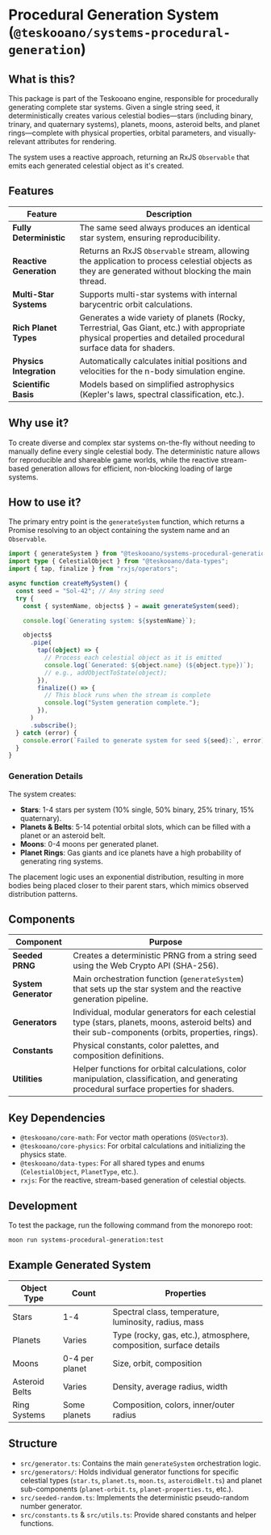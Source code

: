 # Procedural Generation System (`@teskooano/systems-procedural-generation`)

## What is this?

This package is part of the Teskooano engine, responsible for procedurally generating complete star systems. Given a single string seed, it deterministically creates various celestial bodies—stars (including binary, trinary, and quaternary systems), planets, moons, asteroid belts, and planet rings—complete with physical properties, orbital parameters, and visually-relevant attributes for rendering.

The system uses a reactive approach, returning an RxJS `Observable` that emits each generated celestial object as it's created.

## Features

| Feature                 | Description                                                                                                                                                      |
| ----------------------- | ---------------------------------------------------------------------------------------------------------------------------------------------------------------- |
| **Fully Deterministic** | The same seed always produces an identical star system, ensuring reproducibility.                                                                                |
| **Reactive Generation** | Returns an RxJS `Observable` stream, allowing the application to process celestial objects as they are generated without blocking the main thread.               |
| **Multi-Star Systems**  | Supports multi-star systems with internal barycentric orbit calculations.                                                                                        |
| **Rich Planet Types**   | Generates a wide variety of planets (Rocky, Terrestrial, Gas Giant, etc.) with appropriate physical properties and detailed procedural surface data for shaders. |
| **Physics Integration** | Automatically calculates initial positions and velocities for the n-body simulation engine.                                                                      |
| **Scientific Basis**    | Models based on simplified astrophysics (Kepler's laws, spectral classification, etc.).                                                                          |

## Why use it?

To create diverse and complex star systems on-the-fly without needing to manually define every single celestial body. The deterministic nature allows for reproducible and shareable game worlds, while the reactive stream-based generation allows for efficient, non-blocking loading of large systems.

## How to use it?

The primary entry point is the `generateSystem` function, which returns a Promise resolving to an object containing the system name and an `Observable`.

```typescript
import { generateSystem } from "@teskooano/systems-procedural-generation";
import type { CelestialObject } from "@teskooano/data-types";
import { tap, finalize } from "rxjs/operators";

async function createMySystem() {
  const seed = "Sol-42"; // Any string seed
  try {
    const { systemName, objects$ } = await generateSystem(seed);

    console.log(`Generating system: ${systemName}`);

    objects$
      .pipe(
        tap((object) => {
          // Process each celestial object as it is emitted
          console.log(`Generated: ${object.name} (${object.type})`);
          // e.g., addObjectToState(object);
        }),
        finalize(() => {
          // This block runs when the stream is complete
          console.log("System generation complete.");
        }),
      )
      .subscribe();
  } catch (error) {
    console.error(`Failed to generate system for seed ${seed}:`, error);
  }
}
```

### Generation Details

The system creates:

- **Stars**: 1-4 stars per system (10% single, 50% binary, 25% trinary, 15% quaternary).
- **Planets & Belts**: 5-14 potential orbital slots, which can be filled with a planet or an asteroid belt.
- **Moons**: 0-4 moons per generated planet.
- **Planet Rings**: Gas giants and ice planets have a high probability of generating ring systems.

The placement logic uses an exponential distribution, resulting in more bodies being placed closer to their parent stars, which mimics observed distribution patterns.

## Components

| Component            | Purpose                                                                                                                                              |
| -------------------- | ---------------------------------------------------------------------------------------------------------------------------------------------------- |
| **Seeded PRNG**      | Creates a deterministic PRNG from a string seed using the Web Crypto API (SHA-256).                                                                  |
| **System Generator** | Main orchestration function (`generateSystem`) that sets up the star system and the reactive generation pipeline.                                    |
| **Generators**       | Individual, modular generators for each celestial type (stars, planets, moons, asteroid belts) and their sub-components (orbits, properties, rings). |
| **Constants**        | Physical constants, color palettes, and composition definitions.                                                                                     |
| **Utilities**        | Helper functions for orbital calculations, color manipulation, classification, and generating procedural surface properties for shaders.             |

## Key Dependencies

- `@teskooano/core-math`: For vector math operations (`OSVector3`).
- `@teskooano/core-physics`: For orbital calculations and initializing the physics state.
- `@teskooano/data-types`: For all shared types and enums (`CelestialObject`, `PlanetType`, etc.).
- `rxjs`: For the reactive, stream-based generation of celestial objects.

## Development

To test the package, run the following command from the monorepo root:

```bash
moon run systems-procedural-generation:test
```

## Example Generated System

| Object Type    | Count          | Properties                                                        |
| -------------- | -------------- | ----------------------------------------------------------------- |
| Stars          | 1-4            | Spectral class, temperature, luminosity, radius, mass             |
| Planets        | Varies         | Type (rocky, gas, etc.), atmosphere, composition, surface details |
| Moons          | 0-4 per planet | Size, orbit, composition                                          |
| Asteroid Belts | Varies         | Density, average radius, width                                    |
| Ring Systems   | Some planets   | Composition, colors, inner/outer radius                           |

## Structure

- `src/generator.ts`: Contains the main `generateSystem` orchestration logic.
- `src/generators/`: Holds individual generator functions for specific celestial types (`star.ts`, `planet.ts`, `moon.ts`, `asteroidBelt.ts`) and planet sub-components (`planet-orbit.ts`, `planet-properties.ts`, etc.).
- `src/seeded-random.ts`: Implements the deterministic pseudo-random number generator.
- `src/constants.ts` & `src/utils.ts`: Provide shared constants and helper functions.
